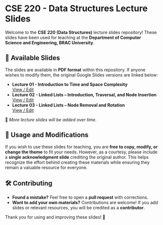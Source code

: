 # CSE 220 - Data Structures Lecture Slides  

Welcome to the **CSE 220 (Data Structures)** lecture slides repository! These slides have been used for teaching at the **Department of Computer Science and Engineering, BRAC University**.  

## 📂 Available Slides  
The slides are available in **PDF format** within this repository. If anyone wishes to modify them, the original Google Slides versions are linked below:  

- **Lecture 01 - Introduction to Time and Space Complexity**  
  [View / Edit](https://docs.google.com/presentation/d/18Yl34rHupozdosPCZX1z5GU4Q30bniHfHg4PcJH9lRc/edit?usp=sharing)  
- **Lecture 02 - Linked Lists – Introduction, Traversal, and Node Insertion**  
  [View / Edit](https://docs.google.com/presentation/d/1ssvIIQBh-zjjOcup7bW1IfIk5RzLXPNay1B2lBBf3OA/edit?usp=sharing)  
- **Lecture 03 - Linked Lists – Node Removal and Rotation**  
  [View / Edit](https://docs.google.com/presentation/d/1wWyxDVoUXQr3TbndrbeLDVv10VPwXvHTqFRmxn_LfG4/edit?usp=sharing)  

📌 *More lecture slides will be added over time.*  

## 🔄 Usage and Modifications  
If you wish to use these slides for teaching, you are **free to copy, modify, or change the theme** to fit your needs. However, as a courtesy, please include a **single acknowledgment slide** crediting the original author. This helps recognize the effort behind creating these materials while ensuring they remain a valuable resource for everyone.  

## 🛠 Contributing  
- **Found a mistake?** Feel free to open a **pull request** with corrections.  
- **Want to add your own materials?** Contributions are welcome! If you add slides or relevant resources, you will be credited as a **contributor**.  

Thank you for using and improving these slides! 🚀  
